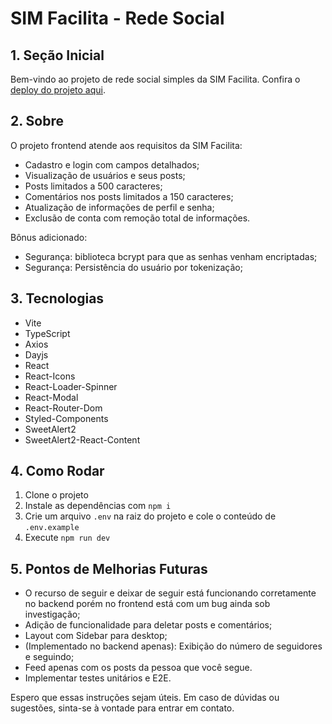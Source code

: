 # SIM Facilita - Rede Social

## 1. Seção Inicial

Bem-vindo ao projeto de rede social simples da SIM Facilita. Confira o [deploy do projeto aqui](https://desafio-simfacilita-front.vercel.app/).

## 2. Sobre

O projeto frontend atende aos requisitos da SIM Facilita:

- Cadastro e login com campos detalhados;
- Visualização de usuários e seus posts;
- Posts limitados a 500 caracteres;
- Comentários nos posts limitados a 150 caracteres;
- Atualização de informações de perfil e senha;
- Exclusão de conta com remoção total de informações.

Bônus adicionado:
- Segurança: biblioteca bcrypt para que as senhas venham encriptadas;
- Segurança: Persistência do usuário por tokenização;

## 3. Tecnologias

- Vite
- TypeScript
- Axios
- Dayjs
- React
- React-Icons
- React-Loader-Spinner
- React-Modal
- React-Router-Dom
- Styled-Components
- SweetAlert2
- SweetAlert2-React-Content

## 4. Como Rodar

1. Clone o projeto
2. Instale as dependências com `npm i`
3. Crie um arquivo `.env` na raiz do projeto e cole o conteúdo de `.env.example`
4. Execute `npm run dev`

## 5. Pontos de Melhorias Futuras

- O recurso de seguir e deixar de seguir está funcionando corretamente no backend porém no frontend está com um bug ainda sob investigação;
- Adição de funcionalidade para deletar posts e comentários;
- Layout com Sidebar para desktop;
- (Implementado no backend apenas): Exibição do número de seguidores e seguindo;
- Feed apenas com os posts da pessoa que você segue.
- Implementar testes unitários e E2E.

Espero que essas instruções sejam úteis. Em caso de dúvidas ou sugestões, sinta-se à vontade para entrar em contato.
